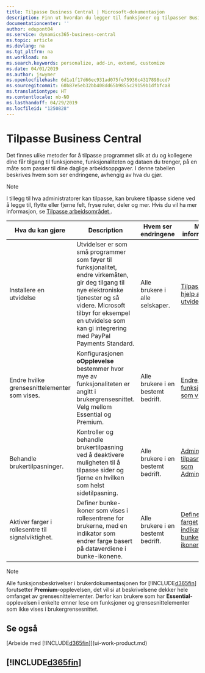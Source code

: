 ```yaml
---
title: Tilpasse Business Central | Microsoft-dokumentasjon
description: Finn ut hvordan du legger til funksjoner og tilpasser Business Central.
documentationcenter: ''
author: edupont04
ms.service: dynamics365-business-central
ms.topic: article
ms.devlang: na
ms.tgt_pltfrm: na
ms.workload: na
ms.search.keywords: personalize, add-in, extend, customize
ms.date: 04/01/2019
ms.author: jswymer
ms.openlocfilehash: 6d1a1f17d66ec931ad075fe75936c4317898ccd7
ms.sourcegitcommit: 60b87e5eb32bb408dd65b9855c29159b1dfbfca8
ms.translationtype: HT
ms.contentlocale: nb-NO
ms.lasthandoff: 04/29/2019
ms.locfileid: "1250828"
---
```

# <a name="customizing-business-central"></a>Tilpasse Business Central
Det finnes ulike metoder for å tilpasse programmet slik at du og kollegene dine får tilgang til funksjonene, funksjonaliteten og dataen du trenger, på en måte som passer til dine daglige arbeidsoppgaver. I denne tabellen beskrives hvem som ser endringene, avhengig av hva du gjør.

> [!NOTE]
> I tillegg til hva administratorer kan tilpasse, kan brukere tilpasse sidene ved å legge til, flytte eller fjerne felt, fryse ruter, deler og mer. Hvis du vil ha mer informasjon, se [Tilpasse arbeidsområdet ](ui-personalization-user.md).

| Hva du kan gjøre    |  Description  |  Hvem ser endringene  |  Mer informasjon  |
|-----|---------------|---------|-------|
|Installere en utvidelse|Utvidelser er som små programmer som føyer til funksjonalitet, endre virkemåten, gir deg tilgang til nye elektroniske tjenester og så videre. Microsoft tilbyr for eksempel en utvidelse som kan gi integrering med PayPal Payments Standard.|Alle brukere i alle selskaper.|[Tilpasse ved hjelp av utvidelser](ui-extensions.md)|
|Endre hvilke grensesnittelementer som vises.|Konfigurasjonen **oOpplevelse** bestemmer hvor mye av funksjonaliteten er angitt i brukergrensesnittet. Velg mellom Essential og Premium.|Alle brukere i en bestemt bedrift.|[Endre hvilke funksjoner som vises](ui-experiences.md)|
|Behandle brukertilpasninger.|Kontroller og behandle brukertilpasning ved å deaktivere muligheten til å tilpasse sider og fjerne en hvilken som helst sidetilpasning.|Alle brukere i en bestemt bedrift.|[Administrere tilpasning som Administrator](ui-personalization-manage.md)|
|Aktiver farger i rollesentre til signalviktighet.|Definer bunke-ikoner som vises i rollesentrene for brukerne, med en indikator som endrer farge basert på dataverdiene i bunke-ikonene.|Alle brukere i en bestemt bedrift.|[Definere en farget indikator for bunke-ikoner](admin-how-set-up-colored-indicator-on-cues.md)|

> [!NOTE]
> Alle funksjonsbeskrivelser i brukerdokumentasjonen for [!INCLUDE[d365fin](includes/d365fin_md.md)] forutsetter **Premium**-opplevelsen, det vil si at beskrivelsene dekker hele omfanget av grensesnittelementer. Derfor kan brukere som har **Essential**-opplevelsen i enkelte emner lese om funksjoner og grensesnittelementer som ikke vises i brukergrensesnittet.

## <a name="see-also"></a>Se også
[Arbeide med [!INCLUDE[d365fin](includes/d365fin_md.md)]](ui-work-product.md)  

## [!INCLUDE[d365fin](includes/free_trial_md.md)]  
